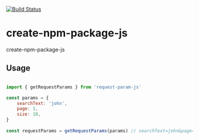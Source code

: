 [![Build Status](https://travis-ci.org/aniltako/request-param-js.svg?branch=master)](https://travis-ci.org/aniltako/request-param-js)

# create-npm-package-js

create-npm-package-js


## Usage

```js

import { getRequestParams } from 'request-param-js'

const params = {
    searchText: 'john',
    page: 1,
    size: 10,
}
               
const requestParams = getRequestParams(params) // searchText=john&page=1&size=10&

```